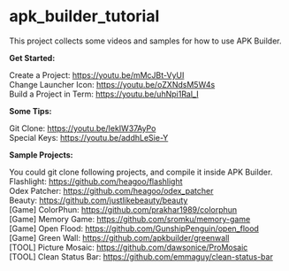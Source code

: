 # apk_builder_tutorial
This project collects some videos and samples for how to use APK Builder.

**Get Started:**
  
Create a Project:
https://youtu.be/mMcJBt-VyUI  
Change Launcher Icon:
https://youtu.be/oZXNdsM5W4s  
Build a Project in Term:
https://youtu.be/uhNpi1Ral_I

**Some Tips:**

Git Clone:
https://youtu.be/IekIW37AyPo  
Special Keys:
https://youtu.be/addhLeSie-Y  

**Sample Projects:**

You could git clone following projects, and compile it inside APK Builder.  
Flashlight:
https://github.com/heagoo/flashlight  
Odex Patcher:
https://github.com/heagoo/odex_patcher  
Beauty:
https://github.com/justlikebeauty/beauty  
[Game] ColorPhun:
https://github.com/prakhar1989/colorphun  
[Game] Memory Game:
https://github.com/sromku/memory-game  
[Game] Open Flood:
https://github.com/GunshipPenguin/open_flood  
[Game] Green Wall:
https://github.com/apkbuilder/greenwall  
[TOOL] Picture Mosaic:
https://github.com/dawsonice/ProMosaic  
[TOOL] Clean Status Bar:
https://github.com/emmaguy/clean-status-bar  
